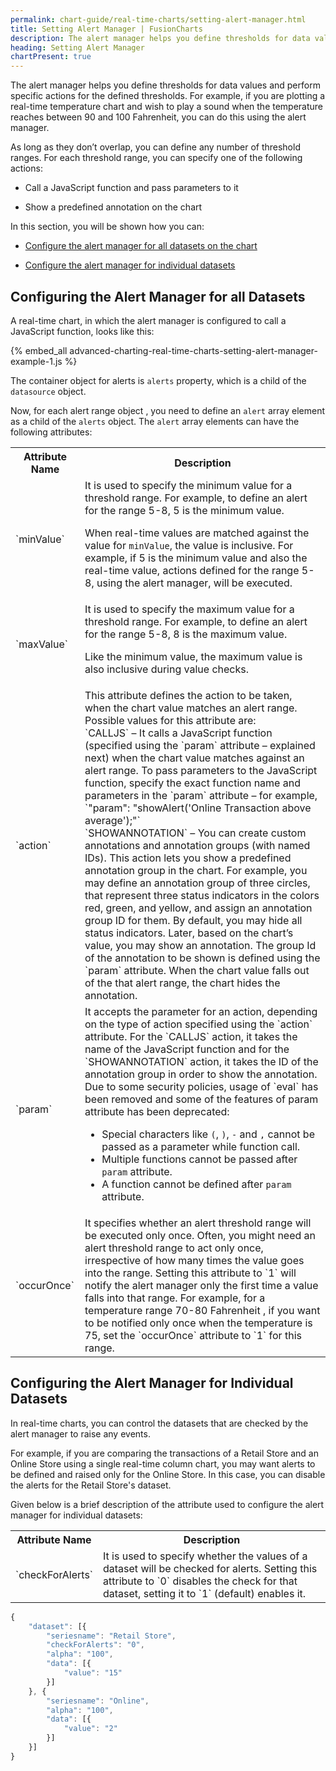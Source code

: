 ```yaml
---
permalink: chart-guide/real-time-charts/setting-alert-manager.html
title: Setting Alert Manager | FusionCharts
description: The alert manager helps you define thresholds for data values and perform specific actions for the defined thresholds.
heading: Setting Alert Manager
chartPresent: true
---
```


The alert manager helps you define thresholds for data values and perform specific actions for the defined thresholds. For example, if you are plotting a real-time temperature chart and wish to play a sound when the temperature reaches between 90 and 100 Fahrenheit, you can do this using the alert manager.

As long as they don’t overlap, you can define any number of threshold ranges. For each threshold range, you can specify one of the following actions:

* Call a JavaScript function and pass parameters to it

* Show a predefined annotation on the chart


In this section, you will be shown how you can:

* <a href="/chart-guide/real-time-charts/setting-alert-manager.html#configuring-the-alert-manager-for-all-datasets">Configure the alert manager for all datasets on the chart</a>

* <a href="/chart-guide/real-time-charts/setting-alert-manager.html#configuring-the-alert-manager-for-individual-datasets">Configure the alert manager for individual datasets</a>


## Configuring the Alert Manager for all Datasets

A real-time chart, in which the alert manager is configured to call a JavaScript function, looks like this:

{% embed_all advanced-charting-real-time-charts-setting-alert-manager-example-1.js %}


The container object for alerts is `alerts` property, which is a child of the `datasource` object.

Now, for each alert range object , you need to define an `alert` array element as a child of the `alerts` object. The `alert` array elements can have the following attributes:

<table>
  <tr>
    <th>Attribute Name</th>
    <th>Description</th>
  </tr>
  <tr>
    <td>`minValue`</td>
    <td>It is used to specify the minimum value for a threshold range. For example, to define an alert for the range 5-8, 5 is the minimum value.

When real-time values are matched against the value for `minValue`, the value is inclusive. For example, if 5 is the minimum value and also the real-time value, actions defined for the range 5-8, using the alert manager, will be executed.
</td>
  </tr>
  <tr>
    <td>`maxValue`</td>
    <td>It is used to specify the maximum value for a threshold range. For example, to define an alert for the range 5-8, 8 is the maximum value.

Like the minimum value, the maximum value is also inclusive during value checks.
</td>
  </tr>
  <tr>
    <td>`action`</td>
    <td>This attribute defines the action to be taken, when the chart value matches an alert range. Possible values for this attribute are:<br/>
    `CALLJS` – It calls a JavaScript function (specified using the  `param` attribute – explained next) when the chart value matches against an alert range. To pass parameters to the JavaScript function, specify the exact function name and parameters in the `param` attribute – for example, `"param": "showAlert('Online Transaction above average');"`<br/>
    `SHOWANNOTATION` – You can create custom annotations and annotation groups (with named IDs). This action lets you show a predefined annotation group in the chart. For example, you may define an annotation group of three circles, that represent three status indicators in the colors red, green, and yellow, and assign an annotation group ID for them. By default, you may hide all status indicators. Later, based on the chart’s value, you may show an annotation. The group Id of the annotation to be shown is defined using the `param` attribute. When the chart value falls out of the that alert range, the chart hides the annotation.</td>
  </tr>
  <tr>
    <td>`param`</td>
    <td>It accepts the parameter for an action, depending on the type of action specified using the `action` attribute. For the `CALLJS` action, it takes the name of the JavaScript function and for the `SHOWANNOTATION` action, it takes the ID of the annotation group in order to show the annotation.
    Due to some security policies, usage of `eval` has been removed and some of the features of param attribute has been deprecated:

* Special characters like `(`, `)`, `-` and `,` cannot be passed as a parameter while function call.
* Multiple functions cannot be passed after `param` attribute.
* A function cannot be defined after `param` attribute.</td>
  </tr>
  <tr>
    <td>`occurOnce`</td>
    <td>It specifies whether an alert threshold range will be executed only once. Often, you might need an alert threshold range to act only once, irrespective of how many times the value goes into the range. Setting this attribute to `1` will notify the alert manager only the first time a value falls into that range. For example, for a temperature range 70-80 Fahrenheit , if you want to be notified only once when the temperature is  75, set the `occurOnce` attribute to `1` for this range.
</td>
  </tr>
</table>


## Configuring the Alert Manager for Individual Datasets

In real-time charts, you can control the datasets that are checked by the alert manager to raise any events.

For example, if you are comparing the transactions of a Retail Store and an Online Store using a single real-time column chart, you may want alerts to be defined and raised only for the Online Store. In this case, you can disable the alerts for the Retail Store's dataset.

Given below is a brief description of the attribute used to configure the alert manager for individual datasets:

<table>
  <tr>
    <th>Attribute Name</th>
    <th>Description</th>
  </tr>
  <tr>
    <td>`checkForAlerts`</td>
    <td>It is used to specify whether the values of a dataset will be checked for alerts. Setting this attribute to `0` disables the check for that dataset, setting it to `1` (default) enables it.</td>
  </tr>
</table>


```javascript
{
    "dataset": [{
        "seriesname": "Retail Store",
        "checkForAlerts": "0",
        "alpha": "100",
        "data": [{
            "value": "15"
        }]
    }, {
        "seriesname": "Online",
        "alpha": "100",
        "data": [{
            "value": "2"
        }]
    }]
}
```